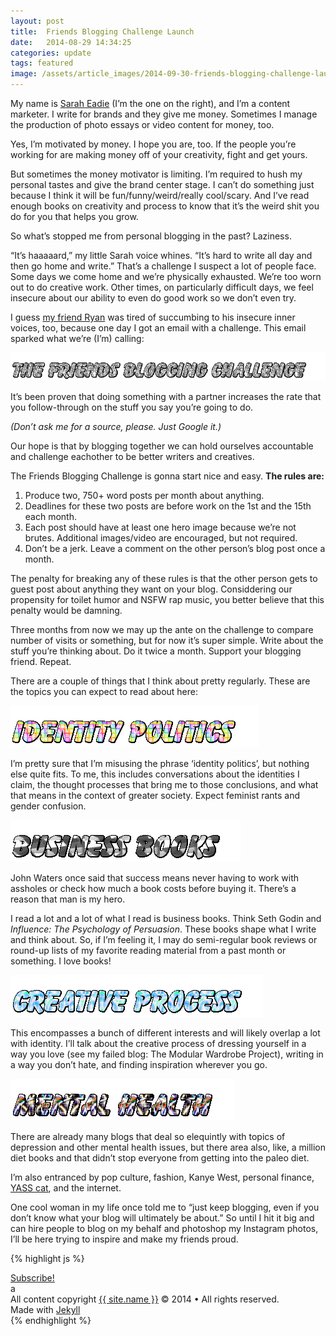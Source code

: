 ```yaml
---
layout: post
title:  Friends Blogging Challenge Launch
date:   2014-08-29 14:34:25
categories: update
tags: featured
image: /assets/article_images/2014-09-30-friends-blogging-challenge-launch/friends-blogging-challenge.jpg
---
```


My name is [Sarah Eadie](http://www.twitter.com/eadiest) (I’m the one on the right), and I’m a content marketer. I write for brands and they give me money. Sometimes I manage the production of photo essays or video content for money, too.

Yes, I’m motivated by money. I hope you are, too. If the people you’re working for are making money off of your creativity, fight and get yours.

But sometimes the money motivator is limiting. I’m required to hush my personal tastes and give the brand center stage. I can’t do something just because I think it will be fun/funny/weird/really cool/scary. And I’ve read enough books on creativity and process to know that it’s the weird shit you do for you that helps you grow.

So what’s stopped me from personal blogging in the past? Laziness.

“It’s haaaaard,” my little Sarah voice whines. “It’s hard to write all day and then go home and write.” That’s a challenge I suspect a lot of people face. Some days we come home and we’re physically exhausted. We’re too worn out to do creative work. Other times, on particularly difficult days, we feel insecure about our ability to even do good work so we don’t even try.

I guess [my friend Ryan](http://ryanjdonaldson.com/) was tired of succumbing to his insecure inner voices, too, because one day I got an email with a challenge. This email sparked what we’re (I’m) calling:

![Sparkly The Friends Blogging Challenge](/assets/article_images/2014-09-30-friends-blogging-challenge-launch/friends-blogging-challenge.gif)

It’s been proven that doing something with a partner increases the rate that you follow-through on the stuff you say you’re going to do.

*(Don’t ask me for a source, please. Just Google it.)*

Our hope is that by blogging together we can hold ourselves accountable and challenge eachother to be better writers and creatives.

The Friends Blogging Challenge is gonna start nice and easy. **The rules are:**

1. Produce two, 750+ word posts per month about anything.
2. Deadlines for these two posts are before work on the 1st and the 15th each month.
3. Each post should have at least one hero image because we’re not brutes. Additional images/video are encouraged, but not required.
4. Don’t be a jerk. Leave a comment on the other person’s blog post once a month.

The penalty for breaking any of these rules is that the other person gets to guest post about anything they want on your blog. Considdering our propensity for toilet humor and NSFW rap music, you better believe that this penalty would be damning.

Three months from now we may up the ante on the challenge to compare number of visits or something, but for now it’s super simple. Write about the stuff you’re thinking about. Do it twice a month. Support your blogging friend. Repeat.

There are a couple of things that I think about pretty regularly. These are the topics you can expect to read about here:

![Sparkly Identity Politics](/assets/article_images/2014-09-30-friends-blogging-challenge-launch/identity-politics.gif)

I’m pretty sure that I’m misusing the phrase ‘identity politics’, but nothing else quite fits. To me, this includes conversations about the identities I claim, the thought processes that bring me to those conclusions, and what that means in the context of greater society. Expect feminist rants and gender confusion.

![Sparkly Business Books](/assets/article_images/2014-09-30-friends-blogging-challenge-launch/business-books.gif)

John Waters once said that success means never having to work with assholes or check how much a book costs before buying it. There’s a reason that man is my hero.

I read a lot and a lot of what I read is business books. Think Seth Godin and *Influence: The Psychology of Persuasion*. These books shape what I write and think about. So, if I’m feeling it, I may do semi-regular book reviews or round-up lists of my favorite reading material from a past month or something. I love books!


![Sparkly Business Books](/assets/article_images/2014-09-30-friends-blogging-challenge-launch/creative-process.gif)

This encompasses a bunch of different interests and will likely overlap a lot with identity. I’ll talk about the creative process of dressing yourself in a way you love (see my failed blog: The Modular Wardrobe Project), writing in a way you don’t hate, and finding inspiration wherever you go.

![Sparkly Business Books](/assets/article_images/2014-09-30-friends-blogging-challenge-launch/mental-health.gif)

There are already many blogs that deal so elequintly with topics of depression and other mental health issues, but there area also, like, a million diet books and that didn’t stop everyone from getting into the paleo diet.

I’m also entranced by pop culture, fashion, Kanye West, personal finance, [YASS cat](https://vine.co/v/OzQaIO0IOiu), and the internet.

One cool woman in my life once told me to “just keep blogging, even if you don’t know what your blog will ultimately be about.” So until I hit it big and can hire people to blog on my behalf and photoshop my Instagram photos, I’ll be here trying to inspire and make my friends proud.


{% highlight js %}

<footer class="site-footer">
 <a class="subscribe" href="{{ "/feed.xml" | prepend: site.baseurl }}"> <span class="tooltip"> <i class="fa fa-rss"></i> Subscribe!</span></a>
  <div class="inner">a
   <section class="copyright">All content copyright <a href="mailto:{{ site.email}}">{{ site.name }}</a> &copy; 2014 &bull; All rights reserved.</section>
   <section class="poweredby">Made with <a href="http://jekyllrb.com"> Jekyll</a></section>
  </div>
</footer>
{% endhighlight %}


[jekyll]:      http://jekyllrb.com
[jekyll-gh]:   https://github.com/jekyll/jekyll
[jekyll-help]: https://github.com/jekyll/jekyll-help
